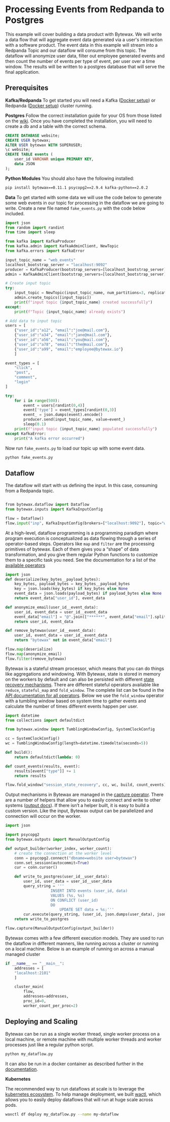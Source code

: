 Processing Events from Redpanda to Postgres
===========================

This example will cover building a data product with Bytewax. We will write a data flow that will aggregate event data generated via a user's interaction with a software product. The event data in this example will stream into a Redpanda Topic and our dataflow will consume from this topic. The dataflow will anonymize user data, filter out employee generated events and then count the number of events per type of event, per user over a time window. The results will be written to a postgres database that will serve the final application.

Prerequisites
---------

**Kafka/Redpanda**
To get started you will need a Kafka ([Docker setup](https://developer.confluent.io/quickstart/kafka-docker/)) or Redpanda ([Docker setup](https://docs.redpanda.com/docs/quickstart/quick-start-docker/)) cluster running.

**Postgres**
Follow the correct installation guide for your OS from those listed on the [wiki](https://wiki.postgresql.org/wiki/Detailed_installation_guides). Once you have completed the installation, you will need to create a db and a table with the correct schema.

```sql doctest:SKIP
CREATE DATABASE website;
CREATE USER bytewax;
ALTER USER bytewax WITH SUPERUSER;
\c website;
CREATE TABLE events (
    user_id VARCHAR unique PRIMARY KEY,
    data JSON
);
```

**Python Modules**
You should also have the following installed:

```bash
pip install bytewax==0.11.1 psycopg2==2.9.4 kafka-python==2.0.2
```

**Data**
To get started with some data we will use the code below to generate some web events in our topic for processing in the dataflow we are going to write. Create a new file named `fake_events.py` with the code below included.

```python doctest:SKIP
import json
from random import randint
from time import sleep

from kafka import KafkaProducer
from kafka.admin import KafkaAdminClient, NewTopic
from kafka.errors import KafkaError

input_topic_name = "web_events"
localhost_bootstrap_server = "localhost:9092"
producer = KafkaProducer(bootstrap_servers=[localhost_bootstrap_server])
admin = KafkaAdminClient(bootstrap_servers=[localhost_bootstrap_server])

# Create input topic
try:
    input_topic = NewTopic(input_topic_name, num_partitions=3, replication_factor=1)
    admin.create_topics([input_topic])
    print(f"input topic {input_topic_name} created successfully")
except:
    print(f"Topic {input_topic_name} already exists")

# Add data to input topic
users = [
    {"user_id":"a12", "email":"joe@mail.com"}, 
    {"user_id":"a34", "email":"jane@mail.com"}, 
    {"user_id":"a56", "email":"you@mail.com"}, 
    {"user_id":"a78", "email":"the@mail.com"}, 
    {"user_id":"a99", "email":"employee@bytewax.io"}
    ]

event_types = [
    "click",
    "post",
    "comment",
    "login"
]

try:
    for i in range(500):
        event = users[randint(0,4)]
        event['type'] = event_types[randint(0,3)]
        event_ = json.dumps(event).encode()
        producer.send(input_topic_name, value=event_)
        sleep(0.1)
    print(f"input topic {input_topic_name} populated successfully")
except KafkaError:
    print("A kafka error occurred")
```

Now run `fake_events.py` to load our topic up with some event data.

```python doctest:SKIP
python fake_events.py
```

Dataflow
-----------

The dataflow will start with us defining the input. In this case, consuming from a Redpanda topic.

```python doctest:SKIP

​​from bytewax.dataflow import Dataflow
from bytewax.inputs import KafkaInputConfig 

flow = Dataflow()
flow.input("inp", KafkaInputConfig(brokers=["localhost:9092"], topic="web_events"))
```

At a high-level, dataflow programming is a programming paradigm where program execution is conceptualized as data flowing through a series of operator-based steps. Operators like `map` and `filter` are the processing primitives of bytewax. Each of them gives you a “shape” of data transformation, and you give them regular Python functions to customize them to a specific task you need. See the documentation for a list of the [available operators](https://docs.bytewax.io/apidocs/bytewax.dataflow#bytewax.dataflow.Dataflow)

```python doctest:SKIP
import json
def deserialize(key_bytes__payload_bytes):
    key_bytes, payload_bytes = key_bytes__payload_bytes
    key = json.loads(key_bytes) if key_bytes else None
    event_data = json.loads(payload_bytes) if payload_bytes else None
    return event_data["user_id"], event_data

def anonymize_email(user_id__event_data):
    user_id, event_data = user_id__event_data
    event_data["email"] = "@".join(["******", event_data["email"].split("@")[-1]])
    return user_id, event_data

def remove_bytewax(user_id__event_data):
    user_id, event_data = user_id__event_data
    return "bytewax" not in event_data["email"]

flow.map(deserialize)
flow.map(anonymize_email)
flow.filter(remove_bytewax)
```

Bytewax is a stateful stream processor, which means that you can do things like aggregations and windowing. With Bytewax, state is stored in memory on the workers by default and can also be persisted with different [state recovery mechanisms](https://docs.bytewax.io/apidocs/bytewax.recovery). There are different stateful operators available like `reduce`, `stateful_map` and `fold_window`. The complete list can be found in the [API documentation for all operators](https://docs.bytewax.io/apidocs/bytewax.dataflow). Below we use the `fold_window` operator with a tumbling window based on system time to gather events and calculate the number of times different events happen per user.

```python doctest:SKIP
import datetime
from collections import defaultdict

from bytewax.window import TumblingWindowConfig, SystemClockConfig

cc = SystemClockConfig()
wc = TumblingWindowConfig(length=datetime.timedelta(seconds=5))

def build():
    return defaultdict(lambda: 0)

def count_events(results, event):
    results[event["type"]] += 1
    return results

flow.fold_window("session_state_recovery", cc, wc, build, count_events)
```

Output mechanisms in Bytewax are managed in the [capture operator](https://docs.bytewax.io/apidocs/bytewax.dataflow#bytewax.dataflow.Dataflow.capture). There are a number of helpers that allow you to easily connect and write to other systems ([output docs](https://docs.bytewax.io/apidocs/bytewax.outputs)). If there isn’t a helper built, it is easy to build a custom version. Like the input, Bytewax output can be parallelized and connection will occur on the worker.

```python doctest:SKIP
import json

import psycopg2
from bytewax.outputs import ManualOutputConfig

def output_builder(worker_index, worker_count):
    # create the connection at the worker level
    conn = psycopg2.connect("dbname=website user=bytewax")
    conn.set_session(autocommit=True)
    cur = conn.cursor()

    def write_to_postgres(user_id__user_data):
        user_id, user_data = user_id__user_data
        query_string = '''
                    INSERT INTO events (user_id, data)
                    VALUES (%s, %s)
                    ON CONFLICT (user_id)
                    DO
                        UPDATE SET data = %s;'''
        cur.execute(query_string, (user_id, json.dumps(user_data), json.dumps(user_data)))
    return write_to_postgres

flow.capture(ManualOutputConfig(output_builder))
```

Bytewax comes with a few different execution models. They are used to run the dataflow in different manners, like running across a cluster or running on a local machine. Below is an example of running on across a manual managed cluster

```python doctest:SKIP
if __name__ == "__main__":
    addresses = [
    "localhost:2101"
    ]

    cluster_main(
        flow,
        addresses=addresses,
        proc_id=0,
        worker_count_per_proc=2)
```

**Deploying and Scaling**
--------

Bytewax can be run as a single worker thread, single worker process on a local machine, or remote machine with multiple worker threads and worker processes just like a regular python script.

```sh doctest:SKIP
python my_dataflow.py
```

It can also be run in a docker container as described further in the [documentation](https://docs.bytewax.io/deployment/container).

**Kubernetes**

The recommended way to run dataflows at scale is to leverage the [kubernetes ecosystem](https://docs.bytewax.io/deployment/k8s-ecosystem). To help manage deployment, we built [wactl](https://docs.bytewax.io/deployment/waxctl), which allows you to easily deploy dataflows that will run at huge scale across pods.

```sh doctest:SKIP
waxctl df deploy my_dataflow.py --name my-dataflow
```
